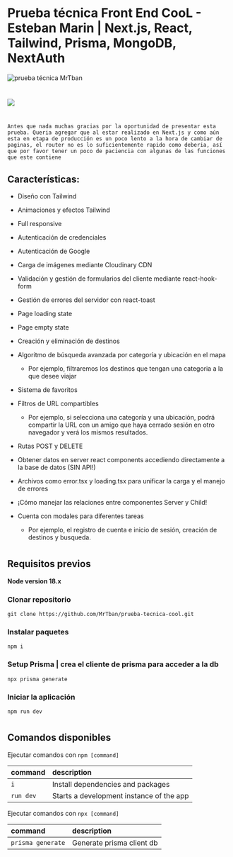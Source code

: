 # Prueba técnica Front End CooL - Esteban Marin | Next.js, React, Tailwind, Prisma, MongoDB, NextAuth

![prueba técnica MrTban](https://res.cloudinary.com/dhfrzje8b/image/upload/v1685972724/capturas/Main_u7nnxe.png)

#

![](https://res.cloudinary.com/dhfrzje8b/image/upload/v1685975050/capturas/MrTbanPruebaTecnica_amhqff.png)

#

`Antes que nada muchas gracias por la oportunidad de presentar esta prueba. Queria agregar que al estar realizado en Next.js y como aún esta en etapa de producción es un poco lento a la hora de cambiar de paginas, el router no es lo suficientemente rapido como deberia, así que por favor tener un poco de paciencia con algunas de las funciones que este contiene`

## Características:

- Diseño con Tailwind
- Animaciones y efectos Tailwind
- Full responsive
- Autenticación de credenciales
- Autenticación de Google
- Carga de imágenes mediante Cloudinary CDN
- Validación y gestión de formularios del cliente mediante react-hook-form
- Gestión de errores del servidor con react-toast
- Page loading state
- Page empty state
- Creación y eliminación de destinos
- Algoritmo de búsqueda avanzada por categoría y ubicación en el mapa
  - Por ejemplo, filtraremos los destinos que tengan una categoria a la que desee viajar
- Sistema de favoritos
- Filtros de URL compartibles
  - Por ejemplo, si selecciona una categoría y una ubicación, podrá compartir la URL con un amigo que haya cerrado sesión en otro navegador y verá los mismos resultados.
- Rutas POST y DELETE
- Obtener datos en server react components accediendo directamente a la base de datos (SIN API!)
- Archivos como error.tsx y loading.tsx para unificar la carga y el manejo de errores
- ¡Cómo manejar las relaciones entre componentes Server y Child!
- Cuenta con modales para diferentes tareas

  - Por ejemplo, el registro de cuenta e inicio de sesión, creación de destinos y busqueda.

#

## Requisitos previos

**Node version 18.x**

### Clonar repositorio

```shell
git clone https://github.com/MrTban/prueba-tecnica-cool.git
```

### Instalar paquetes

```shell
npm i
```

### Setup Prisma | crea el cliente de prisma para acceder a la db

```shell
npx prisma generate
```

### Iniciar la aplicación

```shell
npm run dev
```

#

## Comandos disponibles

Ejecutar comandos con `npm [command]`

| command   | description                              |
| :-------- | :--------------------------------------- |
| `i`       | Install dependencies and packages        |
| `run dev` | Starts a development instance of the app |

Ejecutar comandos con `npx [command]`

| command           | description               |
| :---------------- | :------------------------ |
| `prisma generate` | Generate prisma client db |
